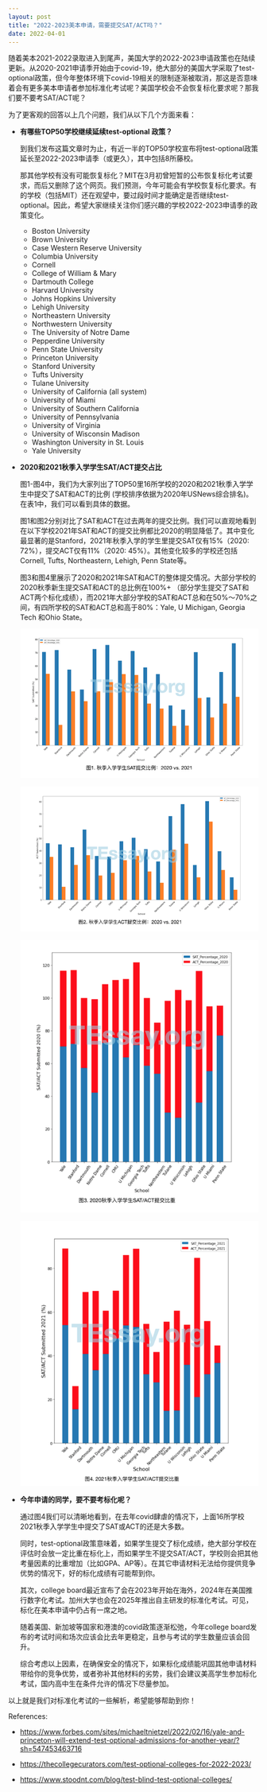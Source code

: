 ```yaml
---
layout: post
title: "2022-2023美本申请，需要提交SAT/ACT吗？"
date: 2022-04-01
---
```


随着美本2021-2022录取进入到尾声，美国大学的2022-2023申请政策也在陆续更新。从2020-2021申请季开始由于covid-19，绝大部分的美国大学采取了test-optional政策，但今年整体环境下covid-19相关的限制逐渐被取消，那这是否意味着会有更多美本申请者参加标准化考试呢？美国学校会不会恢复标化要求呢？那我们要不要考SAT/ACT呢？

为了更客观的回答以上几个问题，我们从以下几个方面来看：

+ **有哪些TOP50学校继续延续test-optional 政策？**

  到我们发布这篇文章时为止，有近一半的TOP50学校宣布将test-optional政策延长至2022-2023申请季（或更久），其中包括8所藤校。

  那其他学校有没有可能恢复标化？MIT在3月初曾短暂的公布恢复标化考试要求，而后又删除了这个网页。我们预测，今年可能会有学校恢复标化要求。有的学校（包括MIT）还在观望中，要过段时间才能确定是否继续test-optional。因此，希望大家继续关注你们感兴趣的学校2022-2023申请季的政策变化。

  + Boston University
  + Brown University
  + Case Western Reserve University
  + Columbia University
  + Cornell
  + College of William & Mary
  + Dartmouth College
  + Harvard University
  + Johns Hopkins University
  + Lehigh University
  + Northeastern University
  + Northwestern University
  + The University of Notre Dame
  + Pepperdine University
  + Penn State University
  + Princeton University
  + Stanford University
  + Tufts University
  + Tulane University
  + University of California (all system)
  + University of Miami
  + University of Southern California
  + University of Pennsylvania
  + University of Virginia
  + University of Wisconsin Madison
  + Washington University in St. Louis
  + Yale University

+ **2020和2021秋季入学学生SAT/ACT提交占比**

  图1-图4中，我们为大家列出了TOP50里16所学校的2020和2021秋季入学学生中提交了SAT和ACT的比例 (学校排序依据为2020年USNews综合排名)。在表1中，我们可以看到具体的数据。

  图1和图2分别对比了SAT和ACT在过去两年的提交比例。我们可以直观地看到在以下学校2021年SAT和ACT的提交比例都比2020的明显降低了。其中变化最显著的是Stanford，2021年秋季入学的学生里提交SAT仅有15%（2020: 72%），提交ACT仅有11%（2020: 45%）。其他变化较多的学校还包括Cornell, Tufts, Northeastern, Lehigh, Penn State等。

  图3和图4里展示了2020和2021年SAT和ACT的整体提交情况。大部分学校的2020秋季新生提交SAT和ACT的总比例在100%+ （部分学生提交了SAT和ACT两个标化成绩），而2021年大部分学校的SAT和ACT总和在50%～70%之间，有四所学校的SAT和ACT总和高于80%：Yale, U Michigan, Georgia Tech 和Ohio State。

  ![Figure 1. SAT Submission: 2020 vs. 2021](/assets/images/standard_tests/fig1.png)

  ![Figure 2. ACT Submission: 2020 vs. 2021](/assets/images/standard_tests/fig2.png)

  ![Figure 3. 2020 SAT & ACT Submission](/assets/images/standard_tests/fig3.png)

  ![Figure 4. 2021 SAT & ACT Submission](/assets/images/standard_tests/fig4.png)


+ **今年申请的同学，要不要考标化呢？**

  通过图4我们可以清晰地看到，在去年covid肆虐的情况下，上面16所学校2021秋季入学学生中提交了SAT或ACT的还是大多数。

  同时，test-optional政策意味着，如果学生提交了标化成绩，绝大部分学校在评估时会放一定比重在标化上，而如果学生不提交SAT/ACT，学校则会把其他考量因素的比重增加（比如GPA、AP等）。在其它申请材料无法给你提供竞争优势的情况下，好的标化成绩有可能帮到你。

  其次，college board最近宣布了会在2023年开始在海外，2024年在美国推行数字化考试。加州大学也会在2025年推出自主研发的标准化考试。可见，标化在美本申请中仍占有一席之地。

  随着美国、新加坡等国家和港澳的covid政策逐渐松弛，今年college board发布的考试时间和场次应该会比去年更稳定，且参与考试的学生数量应该会回升。

  综合考虑以上因素，在确保安全的情况下，如果标化成绩能巩固其他申请材料带给你的竞争优势，或者弥补其他材料的劣势，我们会建议美高学生参加标化考试，国内高中生在条件允许的情况下尽量参加。

以上就是我们对标准化考试的一些解析，希望能够帮助到你！


References:
+ https://www.forbes.com/sites/michaeltnietzel/2022/02/16/yale-and-princeton-will-extend-test-optional-admissions-for-another-year/?sh=547453463716

+ https://thecollegecurators.com/test-optional-colleges-for-2022-2023/

+ https://www.stoodnt.com/blog/test-blind-test-optional-colleges/
